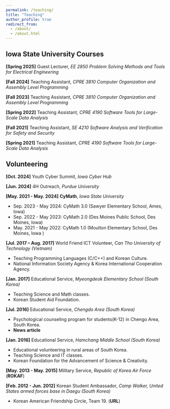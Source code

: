 ```yaml
---
permalink: /teaching/
title: "Teaching"
author_profile: true
redirect_from:
  - /about/
  - /about.html
---
```


Iowa State University Courses 
------
**[Spring 2025]** Guest Lecturer, *EE 2850 Problem Solving Methods and Tools for Electrical Engineering*

**[Fall 2024]** Teaching Assistant, *CPRE 3810 Computer Organization and Assembly Level Programming*

<!--* Served as a teaching assistant for the entire semester class with approximately 120 students.
* Created new homework associated with basic microarchitecture knowledge with
assembly programming questions, grading, and conducting office hours to explain the basics.-->

**[Fall 2023]** Teaching Assistant, *CPRE 3810 Computer Organization and Assembly Level Programming*

<!--* Served as a teaching assistant for the entire semester class with approximately 120 students.
* Graded homework associated with basic microarchitecture knowledge with assembly programming questions.
* Conducted office hours to explain basic knowledge.
* Served as a guest lecturer for one class.-->

**[Spring 2022]** Teaching Assistant, *CPRE 4190 Software Tools for Large-Scale Data Analysis*

<!--* Created slides for effectively explaining lab materials.
* Conducted two lab sessions among four lab sessions and graded homeworks and lab
assignments, head TA.-->

**[Fall 2021]** Teaching Assistant, *SE 4210 Software Analysis and Verification for Safety and Security*

<!--* Graded homework and explained basic concepts during office hours.-->

**[Spring 2021]** Teaching Assistant, *CPRE 4190 Software Tools for Large-Scale Data Analysis*

<!--* Created slides for effectively explaining lab materials.
* Conducted three lab sessions among four lab sessions and graded homework and lab assignments.-->

Volunteering
------
**[Oct. 2024]** Youth Cyber Summit, *Iowa Cyber Hub*

**[Jun. 2024]** 4H Outreach, *Purdue University*

**[May. 2021 - May. 2024]** <a href="https://cymath.iastate.edu/about-us-3/" style="text-decoration: none;"><b>CyMath</b></a>, *Iowa State University*
* Sep. 2023 - May 2024: CyMath 3.0 (Sawyer Elementary School, Ames, Iowa)
* Sep. 2022 - May 2023: CyMath 2.0 (Des Moines Public School, Des Moines, Iowa)
* May. 2021 - May 2022: CyMath 1.0 (Moulton Elementary School, Des Moines, Iowa )

**[Jul. 2017 – Aug. 2017]** World Friend ICT Volunteer, *Can Tho University of Technology (Vietnam)*
* Teaching Programming Languages (C/C++) and Korean Culture.
* National Information Society Agency & Korea International Cooperation Agency.

**[Jan. 2017]** Educational Service, *Myeongdeok Elementary School (South Korea)*
* Teaching Science and Math classes.
* Korean Student Aid Foundation.

**[Jul. 2016]** Educational Service, *Chengdo Area (South Korea)*
* Psychological counseling program for students(K-12) in Chengo Area, South Korea.
* <a href="http://www.ksmnews.co.kr/default/index_view_page.php?idx=146832&part_idx=299#09HT" style="text-decoration: none;"><b>News article </b></a>

**[Jan. 2016]** Educational Service, *Hamchang Middle School (South Korea)*
* Educational volunteering in rural areas of South Korea.
* Teaching Science and IT classes.
* Korean Foundation for the Advancement of Science & Creativity.

**[May. 2013 - May. 2015]** Military Service, *Republic of Korea Air Force* (**ROKAF**)

**[Feb. 2012 - Jun. 2012]** Korean Student Ambassador, *Camp Walker, United States armed forces base in Daegu (South Korea)*
* Korean American Friendship Circle, Team 19. (<a href="https://www.facebook.com/Korean-American-Friendship-Circle-130490893669558/" style="text-decoration: none;"><b>URL</b></a>)

  
<!-- * Ph.D in Version Control Theory, GitHub University, 2018 (expected)
* M.S. in Jekyll, GitHub University, 2014
* B.S. in GitHub, GitHub University, 2012 
Machine Learning Security
------
* Spring 2024: Academic Pages Collaborator
  * GitHub University
  * Duties includes: Updates and improvements to template
  * Supervisor: The Users

* Fall 2015: Research Assistant
  * GitHub University
  * Duties included: Merging pull requests
  * Supervisor: Professor Hub

* Summer 2015: Research Assistant
  * GitHub University
  * Duties included: Tagging issues
  * Supervisor: Professor Git
  
Skills
======
* Skill 1
* Skill 2
  * Sub-skill 2.1
  * Sub-skill 2.2
  * Sub-skill 2.3
* Skill 3

Publications
======
  <ul>{% for post in site.publications reversed %}
    {% include archive-single-cv.html %}
  {% endfor %}</ul>
  
Talks
======
  <ul>{% for post in site.talks reversed %}
    {% include archive-single-talk-cv.html  %}
  {% endfor %}</ul>
  
Teaching
======
  <ul>{% for post in site.teaching reversed %}
    {% include archive-single-cv.html %}
  {% endfor %}</ul>
  
Service and leadership
======
* Currently signed in to 43 different slack teams
-->
